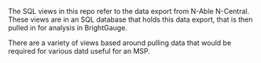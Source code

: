 The SQL views in this repo refer to the data export from N-Able N-Central. 
These views are in an SQL database that holds this data export, that is then pulled in for analysis in BrightGauge.

There are a variety of views based around pulling data that would be required for various datd useful for an MSP.
